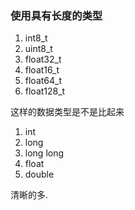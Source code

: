 ### 使用具有长度的类型
1. int8_t
2. uint8_t
3. float32_t
4. float16_t
5. float64_t
7. float128_t

这样的数据类型是不是比起来
1. int
2. long
3. long long
4. float
5. double

清晰的多.
